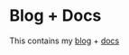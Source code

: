 # Blog + Docs

This contains my [blog](https://luminaw.github.io/blog) + [docs](https://luminaw.github.io/docs)